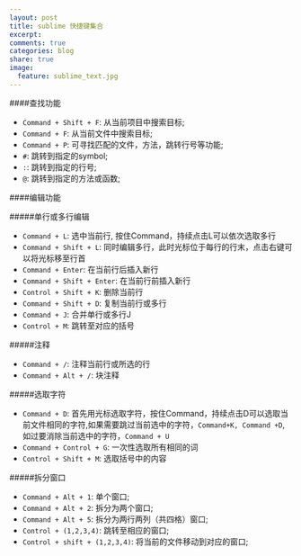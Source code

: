 ```yaml
---
layout: post
title: sublime 快捷键集合
excerpt:
comments: true
categories: blog
share: true
image:
  feature: sublime_text.jpg
---
```


<!-- <figure>
    <img src="/images/sublime1.jpeg">
    <figcaption>sublime text 被称作最性感的编辑器!</figcaption>
</figure> -->

####查找功能

* `Command + Shift + F`: 从当前项目中搜索目标;
* `Command + F`: 从当前文件中搜索目标;
* `Command + P`: 可寻找匹配的文件，方法，跳转行号等功能;
* `#`: 跳转到指定的symbol;
* `:`: 跳转到指定的行号;
* `@`: 跳转到指定的方法或函数;


####编辑功能

#####单行或多行编辑

* `Command + L`: 选中当前行, 按住Command，持续点击L可以依次选取多行
* `Command + Shift + L`: 同时编辑多行，此时光标位于每行的行末，点击右键可以将光标移至行首
* `Command + Enter`: 在当前行后插入新行
* `Command + Shift + Enter`: 在当前行前插入新行
* `Control + Shift + K`: 删除当前行
* `Command + Shift + D`: 复制当前行或多行
* `Command + J`: 合并单行或多行J
* `Control + M`: 跳转至对应的括号

#####注释

* `Command + /`: 注释当前行或所选的行
* `Command + Alt + /`: 块注释

#####选取字符

* `Command + D`: 首先用光标选取字符，按住Command，持续点击D可以选取当前文件相同的字符,如果需要跳过当前选中的字符，`Command+K, Command +D`,如过要消除当前选中的字符，`Command + U`
* `Command + Control + G`: 一次性选取所有相同的词
* `Control + Shift + M`: 选取括号中的内容


#####拆分窗口

* `Command + Alt + 1`: 单个窗口;
* `Command + Alt + 2`: 拆分为两个窗口;
* `Command + Alt + 5`: 拆分为两行两列（共四格）窗口;
* `Control + (1,2,3,4)`: 跳转至相应的窗口;
* `Control + shift + (1,2,3,4)`: 将当前的文件移动到对应的窗口;